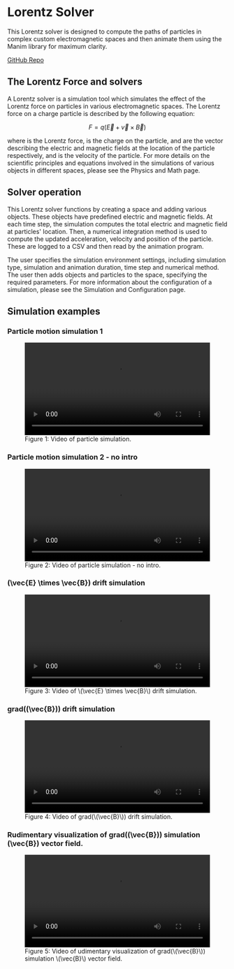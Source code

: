 # Lorentz Solver

This Lorentz solver is designed to compute the paths of particles in complex custom electromagnetic spaces and then animate them using the Manim library for maximum clarity.  

[GitHub Repo](https://www.github.com/ihsan-sa/Lorentz-Solver-V2)

## The Lorentz Force and solvers

A Lorentz solver is a simulation tool which simulates the effect of the Lorentz force on particles in various electromagnetic spaces. The Lorentz force on a charge particle is described by the following equation:


$$
F = q(\vec{E} + \vec{v} \times \vec{B})
$$


where  is the Lorentz force,  is the charge on the particle,  and  are the vector describing the electric and magnetic fields at the location of the particle respectively, and  is the velocity of the particle. For more details on the scientific principles and equations involved in the simulations of various objects in different spaces, please see the Physics and Math page.

## Solver operation

This Lorentz solver functions by creating a space and adding various objects. These objects have predefined electric and magnetic fields. At each time step, the simulation computes the total electric and magnetic field at particles' location. Then, a numerical integration method is used to compute the updated acceleration, velocity and position of the particle. These are logged to a CSV and then read by the animation program. 

The user specifies the simulation environment settings, including simulation type, simulation and animation duration, time step and numerical method. The user then adds objects and particles to the space, specifying the required parameters. For more information about the configuration of a simulation, please see the Simulation and Configuration page.

## Simulation examples

### Particle motion simulation 1

<figure>
  <video width="100%" controls>
    <source src="/Projects/LorentzSolver/sim1.mp4" type="video/mp4">
    Your browser does not support the video tag.
  </video>
  <figcaption>Figure 1: Video of particle simulation.</figcaption>
</figure>

### Particle motion simulation 2 - no intro

<figure>
  <video width="100%" controls>
    <source src="/Projects/LorentzSolver/sim2.mp4" type="video/mp4">
    Your browser does not support the video tag.
  </video>
  <figcaption>Figure 2: Video of particle simulation - no intro.</figcaption>
</figure>

### \(\vec{E} \times \vec{B}\) drift simulation

<figure>
  <video width="100%" controls>
    <source src="/Projects/LorentzSolver/sim3.mp4" type="video/mp4">
    Your browser does not support the video tag.
  </video>
  <figcaption>Figure 3: Video of \(\vec{E} \times \vec{B}\) drift simulation.</figcaption>
</figure>

### grad(\(\vec{B}\)) drift simulation

<figure>
  <video width="100%" controls>
    <source src="/Projects/LorentzSolver/sim4.mp4" type="video/mp4">
    Your browser does not support the video tag.
  </video>
  <figcaption>Figure 4: Video of grad(\(\vec{B}\)) drift simulation.</figcaption>
</figure>

### Rudimentary visualization of grad(\(\vec{B}\)) simulation \(\vec{B}\) vector field.

<figure>
  <video width="100%" controls>
    <source src="/Projects/LorentzSolver/sim5.mp4" type="video/mp4">
    Your browser does not support the video tag.
  </video>
  <figcaption>Figure 5: Video of udimentary visualization of grad(\(\vec{B}\)) simulation \(\vec{B}\) vector field.</figcaption>
</figure>